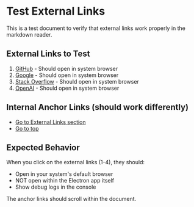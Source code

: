 # Test External Links

This is a test document to verify that external links work properly in the markdown reader.

## External Links to Test

1. [GitHub](https://github.com) - Should open in system browser
2. [Google](https://www.google.com) - Should open in system browser  
3. [Stack Overflow](https://stackoverflow.com) - Should open in system browser
4. [OpenAI](https://openai.com) - Should open in system browser

## Internal Anchor Links (should work differently)

- [Go to External Links section](#external-links-to-test)
- [Go to top](#test-external-links)

## Expected Behavior

When you click on the external links (1-4), they should:
- Open in your system's default browser
- NOT open within the Electron app itself
- Show debug logs in the console

The anchor links should scroll within the document.